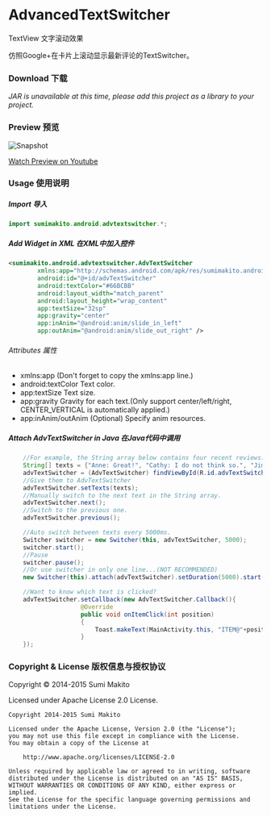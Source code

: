 # AdvancedTextSwitcher



TextView 文字滚动效果


仿照Google+在卡片上滚动显示最新评论的TextSwitcher。

### Download 下载

*JAR is unavailable at this time, please add this project as a library to your project.*

### Preview 预览

![Snapshot](art/snapshot.gif)

[Watch Preview on Youtube](https://youtu.be/6RBXKVVwF7I)

### Usage 使用说明

##### Import 导入

```java
import sumimakito.android.advtextswitcher.*;
```

##### Add Widget in XML 在XML中加入控件

```xml
<sumimakito.android.advtextswitcher.AdvTextSwitcher
		xmlns:app="http://schemas.android.com/apk/res/sumimakito.android.advtextswitcher"
		android:id="@+id/advTextSwitcher"
		android:textColor="#66BCBB"
		android:layout_width="match_parent"
		android:layout_height="wrap_content"
		app:textSize="32sp"
		app:gravity="center"
		app:inAnim="@android:anim/slide_in_left"
		app:outAnim="@android:anim/slide_out_right" />
```

###### Attributes 属性

+ xmlns:app (Don't forget to copy the xmlns:app line.)
+ android:textColor Text color.
+ app:textSize Text size.
+ app:gravity Gravity for each text.(Only support center/left/right, CENTER_VERTICAL is automatically applied.)
+ app:inAnim/outAnim (Optional) Specify anim resources.

##### Attach AdvTextSwitcher in Java 在Java代码中调用

```java
    //For example, the String array below contains four recent reviews.
    String[] texts = {"Anne: Great!", "Cathy: I do not think so.", "Jimmy: Cloning your repo...", "Aoi: This bug disappeared!"};
    advTextSwitcher = (AdvTextSwitcher) findViewById(R.id.advTextSwitcher);
    //Give them to AdvTextSwitcher
    advTextSwitcher.setTexts(texts);
    //Manually switch to the next text in the String array.
    advTextSwitcher.next();
    //Switch to the previous one.
    advTextSwitcher.previous();

    //Auto switch between texts every 5000ms.
    Switcher switcher = new Switcher(this, advTextSwitcher, 5000);
    switcher.start();
    //Pause
    switcher.pause();
    //Or use switcher in only one line...(NOT RECOMMENDED)
    new Switcher(this).attach(advTextSwitcher).setDuration(5000).start();

    //Want to know which text is clicked?
    advTextSwitcher.setCallback(new AdvTextSwitcher.Callback(){
			    	@Override
		    		public void onItemClick(int position)
	    			{
		    		    Toast.makeText(MainActivity.this, "ITEM@"+position+" Clicked!", Toast.LENGTH_SHORT).show();
		    		}
    });
```

### Copyright &amp; License 版权信息与授权协议

Copyright &copy; 2014-2015 Sumi Makito

Licensed under Apache License 2.0 License.

```
Copyright 2014-2015 Sumi Makito

Licensed under the Apache License, Version 2.0 (the "License");
you may not use this file except in compliance with the License.
You may obtain a copy of the License at

    http://www.apache.org/licenses/LICENSE-2.0

Unless required by applicable law or agreed to in writing, software
distributed under the License is distributed on an "AS IS" BASIS,
WITHOUT WARRANTIES OR CONDITIONS OF ANY KIND, either express or implied.
See the License for the specific language governing permissions and
limitations under the License.
```
